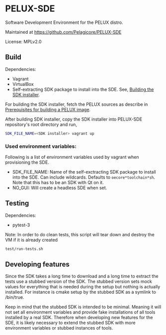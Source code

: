 PELUX-SDE
=========

Software Development Environment for the PELUX distro.

Maintained at https://github.com/Pelagicore/PELUX-SDE

License: MPLv2.0

Build
-----
Dependencies:
* Vagrant
* VirtualBox
* Self-extracting SDK package to install into the SDE. See, [Building the SDK installer](http://pelux.io/software-factory/master/swf-blueprint/docs/articles/baseplatform/creating-sdk.html#building-the-sdk).

For building the SDK installer, fetch the PELUX sources as describe in [Prerequisites for building a PELUX image](http://pelux.io/software-factory/master/swf-blueprint/docs/articles/baseplatform/prerequisites.html).

After building SDK installer, copy the SDK installer into PELUX-SDE repository's root directory and run,

```bash
SDK_FILE_NAME=<SDK installer> vagrant up
```

### Used environment variables:
Following is a list of environment variables used by vagrant when provisioning the SDE.

* SDK_FILE_NAME: Name of the self-exctracting SDK package to install into the SDE. Can include wildcards.
Defaults to `oecore*toolchain*sh`. Note that this has to be an SDK with Qt on
it.
* NO_GUI: Will create a headless SDE when set.


Testing
-------
Dependencies:
* pytest-3

Note: In order to do clean tests, this script will tear down and destroy the VM if it is already created
```bash
test/run-tests.sh
```

Developing features
-------------------
Since the SDK takes a long time to download and a long time to extract the tests
use a stubbed version of the SDK. The stubbed version sets mock values for
everything that is needed during the setup but nothing is actually installed.
For instance is cmake setup by the stubbed SDK as a symlink to /bin/true.

Keep in mind that the stubbed SDK is intended to be minimal. Meaning it will not
set all environment variables and provide fake installations of all tools
installed by a real SDK. Therefore when developing new features for the SDE, it
is likely necessary to extend the stubbed SDK with more environment variables or
stubbed instances of tools.
